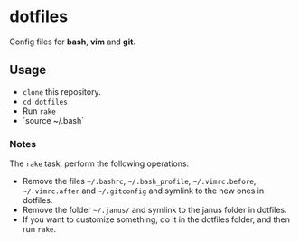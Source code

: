 # dotfiles
Config files for **bash**, **vim** and **git**.
## Usage
* `clone` this repository.
* `cd dotfiles`
* Run `rake`
* ´source ~/.bash`

### Notes
The `rake` task, perform the following operations:

* Remove the files `~/.bashrc`, `~/.bash_profile`, `~/.vimrc.before`, `~/.vimrc.after` and `~/.gitconfig` and symlink to the new ones in dotfiles.
* Remove the folder `~/.janus/` and symlink to the janus folder in dotfiles.
* If you want to customize something, do it in the dotfiles folder, and then run `rake`.
